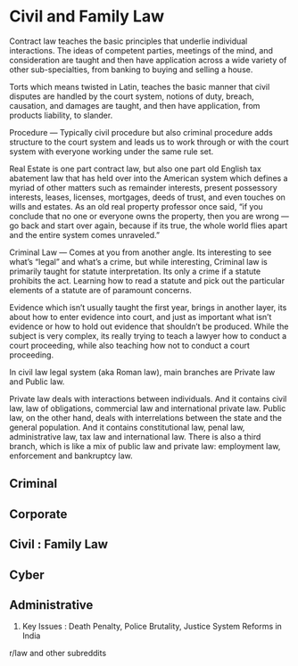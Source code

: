 # Civil and Family Law

Contract law teaches the basic principles that underlie individual interactions. The ideas of competent parties, meetings of the mind, and consideration are taught and then have application across a wide variety of other sub-specialties, from banking to buying and selling a house.

Torts which means twisted in Latin, teaches the basic manner that civil disputes are handled by the court system, notions of duty, breach, causation, and damages are taught, and then have application, from products liability, to slander.

Procedure — Typically civil procedure but also criminal procedure adds structure to the court system and leads us to work through or with the court system with everyone working under the same rule set.

Real Estate is one part contract law, but also one part old English tax abatement law that has held over into the American system which defines a myriad of other matters such as remainder interests, present possessory interests, leases, licenses, mortgages, deeds of trust, and even touches on wills and estates. As an old real property professor once said, “if you conclude that no one or everyone owns the property, then you are wrong — go back and start over again, because if its true, the whole world flies apart and the entire system comes unraveled.”

Criminal Law — Comes at you from another angle. Its interesting to see what’s “legal” and what’s a crime, but while interesting, Criminal law is primarily taught for statute interpretation. Its only a crime if a statute prohibits the act. Learning how to read a statute and pick out the particular elements of a statute are of paramount concerns.

Evidence which isn’t usually taught the first year, brings in another layer, its about how to enter evidence into court, and just as important what isn’t evidence or how to hold out evidence that shouldn’t be produced. While the subject is very complex, its really trying to teach a lawyer how to conduct a court proceeding, while also teaching how not to conduct a court proceeding.

In civil law legal system (aka Roman law), main branches are Private law and Public law.

Private law deals with interactions between individuals. And it contains civil law, law of obligations, commercial law and international private law. Public law, on the other hand, deals with interrelations between the state and the general population. And it contains constitutional law, penal law, administrative law, tax law and international law. There is also a third branch, which is like a mix of public law and private law: employment law, enforcement and bankruptcy law.

## Criminal

## Corporate

## Civil : Family Law

## Cyber

## Administrative

1. Key Issues : Death Penalty, Police Brutality, Justice System Reforms in India

r/law and other subreddits
